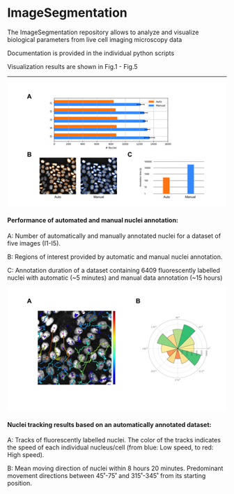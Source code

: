 # ImageSegmentation

The ImageSegmentation repository allows to analyze and visualize biological parameters from live cell imaging microscopy data 

Documentation is provided in the individual python scripts

Visualization results are shown in Fig.1 - Fig.5


---


![nuclei parameters](https://github.com/FabianEnglbrecht/ImageSegmentation/blob/main/_Fig2_cell_parameters.jpg)
#### Performance of automated and manual nuclei annotation: 

A: Number of automatically and manually annotated nuclei for a dataset of five images (I1-I5). 

B: Regions of interest provided by automatic and manual nuclei annotation. 

C: Annotation duration of a dataset containing 6409 fluorescently labelled nuclei with automatic (~5 minutes) and manual data annotation (~15 hours)


![nuclei tracking](https://github.com/FabianEnglbrecht/ImageSegmentation/blob/main/_Fig4_tracking.jpg)
#### Nuclei tracking results based on an automatically annotated dataset:

A: Tracks of fluorescently labelled nuclei. The color of the tracks indicates the speed of each individual nucleus/cell (from blue: Low speed, to red: High speed). 

B: Mean moving direction of nuclei within 8 hours 20 minutes. Predominant movement directions between 45˚-75˚ and 315˚-345˚ from its starting position.
